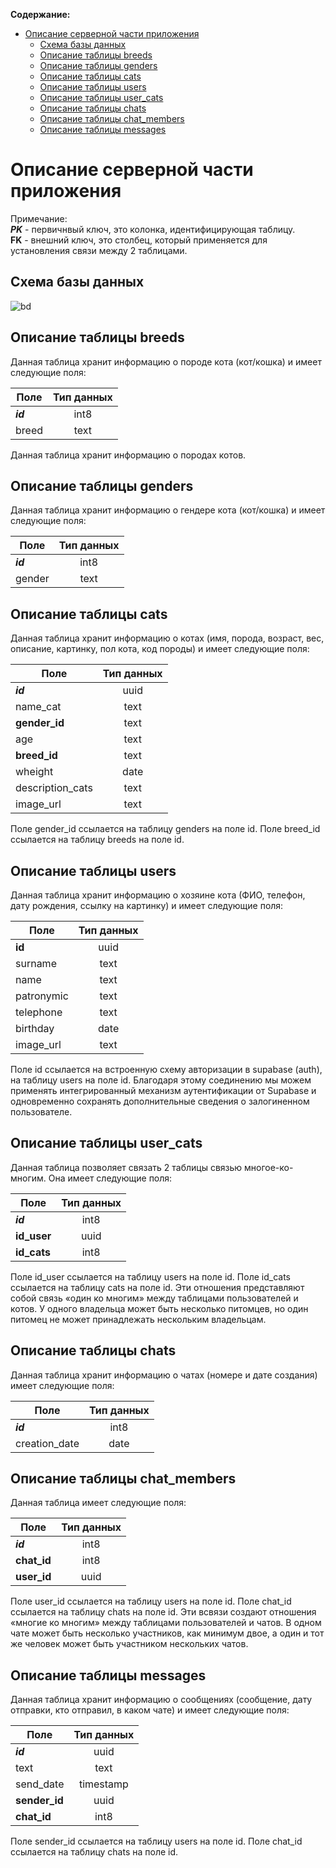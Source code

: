 


**Содержание:**
- [Описание серверной части приложения](#описание-серверной-части-приложения)
  - [Схема базы данных](#схема-базы-данных)
  - [Описание таблицы breeds](#описание-таблицы-breeds)
  - [Описание таблицы genders](#описание-таблицы-genders)
  - [Описание таблицы cats](#описание-таблицы-cats)
  - [Описание таблицы users](#описание-таблицы-users)
  - [Описание таблицы user\_cats](#описание-таблицы-user_cats)
  - [Описание таблицы chats](#описание-таблицы-chats)
  - [Описание таблицы chat\_members](#описание-таблицы-chat_members)
  - [Описание таблицы messages](#описание-таблицы-messages)


# Описание серверной части приложения

Примечание:     
***PK*** - первичнвый ключ, это колонка, идентифицирующая таблицу.   
**FK** - внешний ключ, это столбец, который применяется для установления связи между 2 таблицами.   

## Схема базы данных
![bd](/Image_database.png)


## Описание таблицы breeds

Данная таблица хранит информацию о породе кота (кот/кошка) и имеет следующие поля:    

| Поле | Тип данных |
|--------|:----:|
| ***id*** | int8 |
| breed  | text |

Данная таблица хранит информацию о породах котов.

## Описание таблицы genders
Данная таблица хранит информацию о гендере кота (кот/кошка) и имеет следующие поля:     

| Поле | Тип данных |
|--------|:----:|
| ***id*** | int8 |
| gender  | text |


## Описание таблицы cats
Данная таблица хранит информацию о котах (имя, порода, возраст, вес, описание, картинку, пол кота, код породы) и имеет следующие поля:    


| Поле       | Тип данных |
|------------------|:----:|
| ***id***         | uuid |
| name_cat         | text |
| **gender_id**    | text |
| age              | text |
| **breed_id**     | text |
| wheight          | date |
| description_cats | text |
| image_url        | text |

Поле gender_id ссылается на таблицу genders на поле id.
Поле breed_id ссылается на таблицу breeds на поле id.

## Описание таблицы users
Данная таблица хранит информацию о хозяине кота (ФИО, телефон, дату рождения, ссылку на картинку) и имеет следующие поля:     

| Поле | Тип данных |
|-------|:----:|
| **id**       | uuid |
| surname    | text |
| name       | text |
| patronymic | text |
| telephone  | text |
| birthday   | date |
| image_url  | text |


Поле id ссылается на встроенную схему авторизации в supabase (auth), на таблицу users на поле id. Благодаря этому соединению мы можем применять интегрированный механизм аутентификации от Supabase и одновременно сохранять дополнительные сведения о залогиненном пользователе.

## Описание таблицы user_cats
Данная таблица позволяет связать 2 таблицы связью многое-ко-многим. Она имеет следующие поля:     

| Поле | Тип данных |
|------------|:----:|
| ***id***     | int8 |
| **id_user**  | uuid | 
| **id_cats**  | int8 |


Поле id_user ссылается на таблицу users на поле id.
Поле id_cats ссылается на таблицу cats на поле id.
Эти отношения представляют собой связь «один ко многим» между таблицами пользователей и котов. У одного владельца может быть несколько питомцев, но один питомец не может принадлежать нескольким владельцам.

## Описание таблицы chats
Данная таблица хранит информацию о чатах (номере и дате создания) имеет следующие поля:       

| Поле| Тип данных |
|---------------|:----:|
| ***id***        | int8 |
| creation_date | date |

## Описание таблицы chat_members
Данная таблица имеет следующие поля:   

| Поле | Тип данных |
|------------|:----:|
| ***id***     | int8 |
| **chat_id**  | int8 | 
| **user_id**  | uuid |

Поле user_id ссылается на таблицу users на поле id.
Поле chat_id ссылается на таблицу chats на поле id.
Эти всвязи создают отношения «многие ко многим» между таблицами пользователей и чатов. В одном чате может быть несколько участников, как минимум двое, а один и тот же человек может быть участником нескольких чатов.

## Описание таблицы messages
Данная таблица хранит информацию о сообщениях (сообщение, дату отправки, кто отправил, в каком чате) и имеет следующие поля:   


| Поле         | Тип данных |
|---------------|:---------:|
| ***id***      | uuid      |
| text          | text      |
| send_date     | timestamp |
| **sender_id** | uuid      |
| **chat_id**   | int8      |

Поле sender_id ссылается на таблицу users на поле id.
Поле chat_id ссылается на таблицу chats на поле id.
